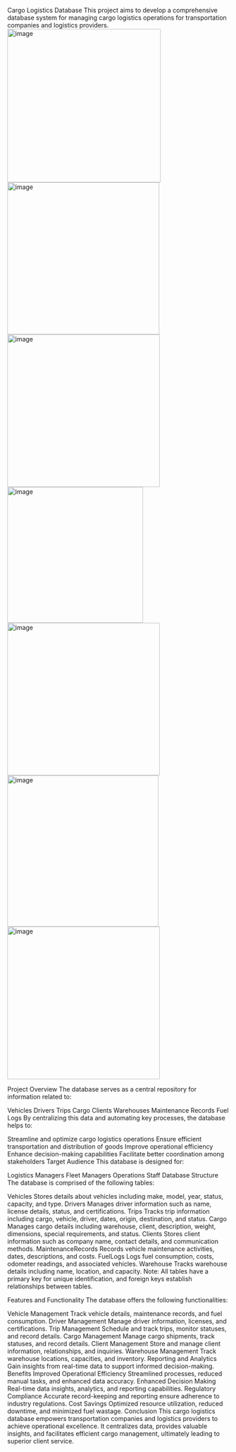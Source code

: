 Cargo Logistics Database
This project aims to develop a comprehensive database system for managing cargo logistics operations for transportation companies and logistics providers.<img width="348" alt="image" src="https://github.com/Aashfa/Cargo-Management-System/assets/140749591/a7e22abe-bdfa-4d5e-a6d4-a8197f50f113">
<img width="345" alt="image" src="https://github.com/Aashfa/Cargo-Management-System/assets/140749591/b62b5d9f-4fcb-4de2-af61-9e9c7c764bc8">
<img width="346" alt="image" src="https://github.com/Aashfa/Cargo-Management-System/assets/140749591/30055f42-a633-4a88-a52a-9b2dfc450519">
<img width="308" alt="image" src="https://github.com/Aashfa/Cargo-Management-System/assets/140749591/0817fe2c-94a8-4cd6-91b1-23968e42a8b8">
<img width="346" alt="image" src="https://github.com/Aashfa/Cargo-Management-System/assets/140749591/c9dfeb15-a0e4-444a-8e54-9fa38575056b">
<img width="343" alt="image" src="https://github.com/Aashfa/Cargo-Management-System/assets/140749591/8594ff98-63eb-4cc3-8491-4fc6ea5a063a">
<img width="346" alt="image" src="https://github.com/Aashfa/Cargo-Management-System/assets/140749591/7226fb1b-8bc0-40ad-85f4-58e2acd4f7cc">


Project Overview
The database serves as a central repository for information related to:

Vehicles
Drivers
Trips
Cargo
Clients
Warehouses
Maintenance Records
Fuel Logs
By centralizing this data and automating key processes, the database helps to:

Streamline and optimize cargo logistics operations
Ensure efficient transportation and distribution of goods
Improve operational efficiency
Enhance decision-making capabilities
Facilitate better coordination among stakeholders
Target Audience
This database is designed for:

Logistics Managers
Fleet Managers
Operations Staff
Database Structure
The database is comprised of the following tables:

Vehicles
Stores details about vehicles including make, model, year, status, capacity, and type.
Drivers
Manages driver information such as name, license details, status, and certifications.
Trips
Tracks trip information including cargo, vehicle, driver, dates, origin, destination, and status.
Cargo
Manages cargo details including warehouse, client, description, weight, dimensions, special requirements, and status.
Clients
Stores client information such as company name, contact details, and communication methods.
MaintenanceRecords
Records vehicle maintenance activities, dates, descriptions, and costs.
FuelLogs
Logs fuel consumption, costs, odometer readings, and associated vehicles.
Warehouse
Tracks warehouse details including name, location, and capacity.
Note: All tables have a primary key for unique identification, and foreign keys establish relationships between tables.

Features and Functionality
The database offers the following functionalities:

Vehicle Management
Track vehicle details, maintenance records, and fuel consumption.
Driver Management
Manage driver information, licenses, and certifications.
Trip Management
Schedule and track trips, monitor statuses, and record details.
Cargo Management
Manage cargo shipments, track statuses, and record details.
Client Management
Store and manage client information, relationships, and inquiries.
Warehouse Management
Track warehouse locations, capacities, and inventory.
Reporting and Analytics
Gain insights from real-time data to support informed decision-making.
Benefits
Improved Operational Efficiency
Streamlined processes, reduced manual tasks, and enhanced data accuracy.
Enhanced Decision Making
Real-time data insights, analytics, and reporting capabilities.
Regulatory Compliance
Accurate record-keeping and reporting ensure adherence to industry regulations.
Cost Savings
Optimized resource utilization, reduced downtime, and minimized fuel wastage.
Conclusion
This cargo logistics database empowers transportation companies and logistics providers to achieve operational excellence. It centralizes data, provides valuable insights, and facilitates efficient cargo management, ultimately leading to superior client service.
